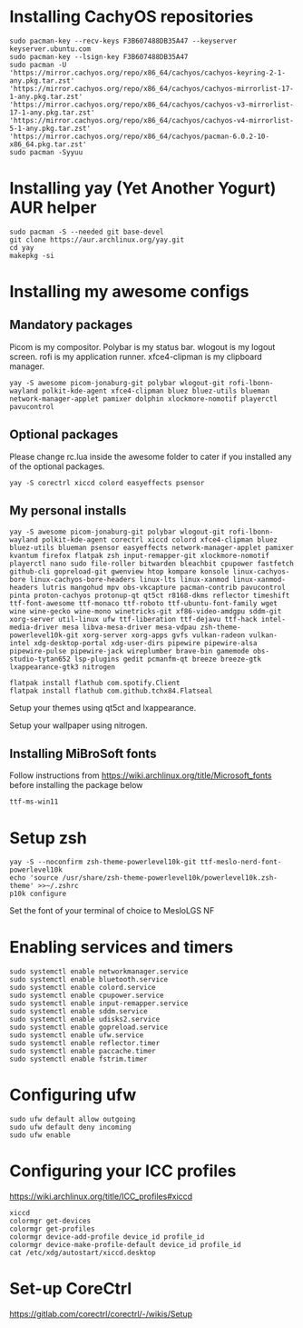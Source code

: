 # Installing CachyOS repositories

```
sudo pacman-key --recv-keys F3B607488DB35A47 --keyserver keyserver.ubuntu.com
sudo pacman-key --lsign-key F3B607488DB35A47
sudo pacman -U 'https://mirror.cachyos.org/repo/x86_64/cachyos/cachyos-keyring-2-1-any.pkg.tar.zst' 'https://mirror.cachyos.org/repo/x86_64/cachyos/cachyos-mirrorlist-17-1-any.pkg.tar.zst' 'https://mirror.cachyos.org/repo/x86_64/cachyos/cachyos-v3-mirrorlist-17-1-any.pkg.tar.zst' 'https://mirror.cachyos.org/repo/x86_64/cachyos/cachyos-v4-mirrorlist-5-1-any.pkg.tar.zst' 'https://mirror.cachyos.org/repo/x86_64/cachyos/pacman-6.0.2-10-x86_64.pkg.tar.zst'
sudo pacman -Syyuu
```

# Installing yay (Yet Another Yogurt) AUR helper

```
sudo pacman -S --needed git base-devel
git clone https://aur.archlinux.org/yay.git
cd yay
makepkg -si
```

# Installing my awesome configs

## Mandatory packages

Picom is my compositor. Polybar is my status bar. wlogout is my logout screen. rofi is my application runner. xfce4-clipman is my clipboard manager.

```
yay -S awesome picom-jonaburg-git polybar wlogout-git rofi-lbonn-wayland polkit-kde-agent xfce4-clipman bluez bluez-utils blueman network-manager-applet pamixer dolphin xlockmore-nomotif playerctl pavucontrol
```

## Optional packages

Please change rc.lua inside the awesome folder to cater if you installed any of the optional packages.

```
yay -S corectrl xiccd colord easyeffects psensor
```

## My personal installs

```
yay -S awesome picom-jonaburg-git polybar wlogout-git rofi-lbonn-wayland polkit-kde-agent corectrl xiccd colord xfce4-clipman bluez bluez-utils blueman psensor easyeffects network-manager-applet pamixer kvantum firefox flatpak zsh input-remapper-git xlockmore-nomotif playerctl nano sudo file-roller bitwarden bleachbit cpupower fastfetch github-cli gopreload-git gwenview htop kompare konsole linux-cachyos-bore linux-cachyos-bore-headers linux-lts linux-xanmod linux-xanmod-headers lutris mangohud mpv obs-vkcapture pacman-contrib pavucontrol pinta proton-cachyos protonup-qt qt5ct r8168-dkms reflector timeshift ttf-font-awesome ttf-monaco ttf-roboto ttf-ubuntu-font-family wget wine wine-gecko wine-mono winetricks-git xf86-video-amdgpu sddm-git xorg-server util-linux ufw ttf-liberation ttf-dejavu ttf-hack intel-media-driver mesa libva-mesa-driver mesa-vdpau zsh-theme-powerlevel10k-git xorg-server xorg-apps gvfs vulkan-radeon vulkan-intel xdg-desktop-portal xdg-user-dirs pipewire pipewire-alsa pipewire-pulse pipewire-jack wireplumber brave-bin gamemode obs-studio-tytan652 lsp-plugins gedit pcmanfm-qt breeze breeze-gtk lxappearance-gtk3 nitrogen

flatpak install flathub com.spotify.Client
flatpak install flathub com.github.tchx84.Flatseal
```

Setup your themes using qt5ct and lxappearance.

Setup your wallpaper using nitrogen.

## Installing MiBroSoft fonts

Follow instructions from https://wiki.archlinux.org/title/Microsoft_fonts before installing the package below

```
ttf-ms-win11
```

# Setup zsh

```
yay -S --noconfirm zsh-theme-powerlevel10k-git ttf-meslo-nerd-font-powerlevel10k
echo 'source /usr/share/zsh-theme-powerlevel10k/powerlevel10k.zsh-theme' >>~/.zshrc
p10k configure
```

Set the font of your terminal of choice to MesloLGS NF

# Enabling services and timers

```
sudo systemctl enable networkmanager.service
sudo systemctl enable bluetooth.service
sudo systemctl enable colord.service
sudo systemctl enable cpupower.service
sudo systemctl enable input-remapper.service
sudo systemctl enable sddm.service
sudo systemctl enable udisks2.service
sudo systemctl enable gopreload.service
sudo systemctl enable ufw.service
sudo systemctl enable reflector.timer
sudo systemctl enable paccache.timer
sudo systemctl enable fstrim.timer
```

# Configuring ufw

```
sudo ufw default allow outgoing
sudo ufw default deny incoming
sudo ufw enable
```

# Configuring your ICC profiles

https://wiki.archlinux.org/title/ICC_profiles#xiccd

```
xiccd
colormgr get-devices
colormgr get-profiles
colormgr device-add-profile device_id profile_id
colormgr device-make-profile-default device_id profile_id
cat /etc/xdg/autostart/xiccd.desktop
```

# Set-up CoreCtrl

https://gitlab.com/corectrl/corectrl/-/wikis/Setup
